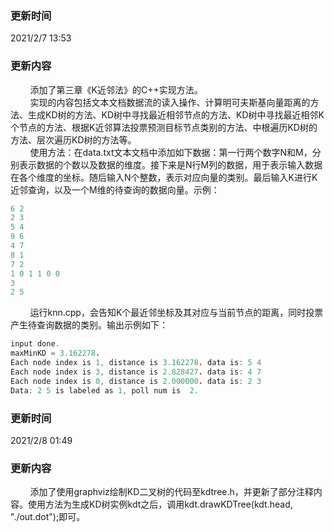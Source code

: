### 更新时间
2021/2/7 13:53
### 更新内容
&nbsp;&nbsp;&nbsp;&nbsp;&nbsp;&nbsp;&nbsp;&nbsp;添加了第三章《K近邻法》的C++实现方法。<br>
&nbsp;&nbsp;&nbsp;&nbsp;&nbsp;&nbsp;&nbsp;&nbsp;实现的内容包括文本文档数据流的读入操作、计算明可夫斯基向量距离的方法、生成KD树的方法、KD树中寻找最近相邻节点的方法、KD树中寻找最近相邻K个节点的方法、根据K近邻算法投票预测目标节点类别的方法、中根遍历KD树的方法、层次遍历KD树的方法等。<br>
&nbsp;&nbsp;&nbsp;&nbsp;&nbsp;&nbsp;&nbsp;&nbsp;使用方法：在data.txt文本文档中添加如下数据：第一行两个数字N和M，分别表示数据的个数以及数据的维度。接下来是N行M列的数据，用于表示输入数据在各个维度的坐标。随后输入N个整数，表示对应向量的类别。最后输入K进行K近邻查询，以及一个M维的待查询的数据向量。示例：
```cpp
6 2
2 3
5 4
9 6
4 7
8 1
7 2
1 0 1 1 0 0
3
2 5
```
&nbsp;&nbsp;&nbsp;&nbsp;&nbsp;&nbsp;&nbsp;&nbsp;运行knn.cpp，会告知K个最近邻坐标及其对应与当前节点的距离，同时投票产生待查询数据的类别。输出示例如下：
```cpp
input done.
maxMinKD = 3.162278.
Each node index is 1, distance is 3.162278. data is: 5 4
Each node index is 3, distance is 2.828427. data is: 4 7
Each node index is 0, distance is 2.000000. data is: 2 3
Data: 2 5 is labeled as 1, poll num is  2.
```
### 更新时间
2021/2/8 01:49
### 更新内容
&nbsp;&nbsp;&nbsp;&nbsp;&nbsp;&nbsp;&nbsp;&nbsp;添加了使用graphviz绘制KD二叉树的代码至kdtree.h，并更新了部分注释内容。使用方法为生成KD树实例kdt之后，调用kdt.drawKDTree(kdt.head, "./out.dot");即可。
